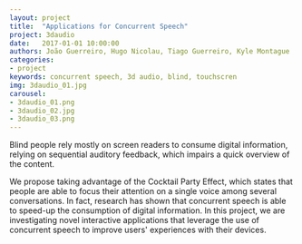 ```yaml
---
layout: project
title:  "Applications for Concurrent Speech"
project: 3daudio
date:   2017-01-01 10:00:00
authors: João Guerreiro, Hugo Nicolau, Tiago Guerreiro, Kyle Montague 
categories:
- project
keywords: concurrent speech, 3d audio, blind, touchscren
img: 3daudio_01.jpg
carousel:
- 3daudio_01.png
- 3daudio_02.jpg
- 3daudio_03.png
---
```


Blind people rely mostly on screen readers to consume digital information, relying on sequential auditory feedback, which impairs a quick overview of the content.

We propose taking advantage of the Cocktail Party Effect, which states that people are able to focus their attention on a single voice among several conversations. In fact, research has shown that concurrent speech is able to speed-up the consumption of digital information. In this project, we are investigating novel interactive applications that leverage the use of concurrent speech to improve users' experiences with their devices.

